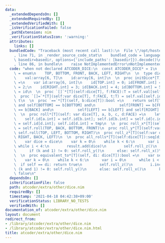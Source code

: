 ```yaml
---
data:
  _extendedDependsOn: []
  _extendedRequiredBy: []
  _extendedVerifiedWith: []
  _isVerificationFailed: false
  _pathExtension: nim
  _verificationStatusIcon: ':warning:'
  attributes:
    links: []
  bundledCode: "Traceback (most recent call last):\n  File \"/opt/hostedtoolcache/Python/3.10.1/x64/lib/python3.10/site-packages/onlinejudge_verify/documentation/build.py\"\
    , line 71, in _render_source_code_stat\n    bundled_code = language.bundle(stat.path,\
    \ basedir=basedir, options={'include_paths': [basedir]}).decode()\n  File \"/opt/hostedtoolcache/Python/3.10.1/x64/lib/python3.10/site-packages/onlinejudge_verify/languages/nim.py\"\
    , line 86, in bundle\n    raise NotImplementedError\nNotImplementedError\n"
  code: "when not declared ATCODER_DICE:\n  const ATCODER_DICE* = 1\n  type FACE*\
    \ = enum\n    TOP, BOTTOM, FRONT, BACK, LEFT, RIGHT\n  \n  type dice*[T] = object\n\
    \    val:array[6, T]\n    id:array[6, int]\n  \n  proc initDice*[T]():dice[T]\
    \ =\n    var id:array[6, int]\n    id[TOP.int] = 0; id[FRONT.int] = 1; id[LEFT.int]\
    \ = 2;\n    id[RIGHT.int] = 3; id[BACK.int] = 4; id[BOTTOM.int] = 5\n    result.id\
    \ = id\n  \n  proc `[]`*[T](self:dice[T], f:FACE):T = self.val[self.id[f.int]]\n\
    \  proc `[]=`*[T](self:var dice[T], f:FACE, t:T) = self.val[self.id[f.int]] =\
    \ t\n  \n  proc `==`*[T](self, b:dice[T]):bool =\n    return self[TOP] == b[TOP]\
    \ and self[BOTTOM] == b[BOTTOM] and\n           self[FRONT] == b[FRONT] and self[BACK]\
    \ == b[BACK] and\n           self[LEFT] == b[LEFT] and self[RIGHT] == b[RIGHT]\n\
    \  \n  proc roll*[T](self: var dice[T], a, b, c, d:FACE) =\n    let tmp = self.id[a.int]\n\
    \    self.id[a.int] = self.id[b.int]; self.id[b.int] = self.id[c.int];\n    self.id[c.int]\
    \ = self.id[d.int]; self.id[d.int] = tmp\n  \n  proc roll_x*[T](self:var dice[T])\
    \ = self.roll(TOP, BACK, BOTTOM, FRONT)\n  proc roll_y*[T](self:var dice[T]) =\
    \ self.roll(TOP, LEFT, BOTTOM, RIGHT)\n  proc roll_z*[T](self:var dice[T]) = self.roll(FRONT,\
    \ RIGHT, BACK, LEFT)\n  \n  proc all_rolls*[T](self:dice[T]):seq[dice[T]] =\n\
    \    var dice = dice\n    var k = 0\n    while k < 6:\n      var i = 0\n     \
    \ while i < 4:\n        result.add(dice)\n        self.roll_z()\n        i.inc\n\
    \      if (k and 1) != 0: self.roll_y()\n      else: self.roll_x()\n      k.inc\n\
    \  \n  proc equivalent_to*[T](self, di: dice[T]):bool =\n    var self = self\n\
    \    var k = 0\n    while k < 6:\n      var i = 0\n      while i < 4:\n      \
    \  if self == di: return true\n        self.roll_z()\n        i.inc\n      if\
    \ (k and 1) != 0: self.roll_y()\n      else: self.roll_x()\n      k.inc\n    return\
    \ false\n"
  dependsOn: []
  isVerificationFile: false
  path: atcoder/extra/other/dice.nim
  requiredBy: []
  timestamp: '2021-04-18 04:42:38+09:00'
  verificationStatus: LIBRARY_NO_TESTS
  verifiedWith: []
documentation_of: atcoder/extra/other/dice.nim
layout: document
redirect_from:
- /library/atcoder/extra/other/dice.nim
- /library/atcoder/extra/other/dice.nim.html
title: atcoder/extra/other/dice.nim
---
```

